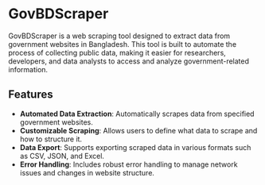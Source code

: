 # GovBDScraper

GovBDScraper is a web scraping tool designed to extract data from government websites in Bangladesh. This tool is built to automate the process of collecting public data, making it easier for researchers, developers, and data analysts to access and analyze government-related information.

## Features

- **Automated Data Extraction**: Automatically scrapes data from specified government websites.
- **Customizable Scraping**: Allows users to define what data to scrape and how to structure it.
- **Data Export**: Supports exporting scraped data in various formats such as CSV, JSON, and Excel.
- **Error Handling**: Includes robust error handling to manage network issues and changes in website structure.